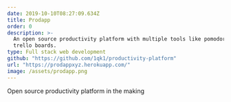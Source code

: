 ```yaml
---
date: 2019-10-10T08:27:09.634Z
title: Prodapp
order: 0
description: >-
  An open source productivity platform with multiple tools like pomodoro and
  trello boards.
type: Full stack web development
github: "https://github.com/1qk1/productivity-platform"
url: "https://prodappxyz.herokuapp.com/"
image: /assets/prodapp.png
---
```


Open source productivity platform in the making
